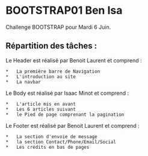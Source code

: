 # BOOTSTRAP01 Ben Isa
Challenge BOOTSTRAP pour Mardi 6 Juin.
 
## Répartition des tâches :

Le Header est réalisé par Benoit Laurent et comprend :

    *   La première barre de Navigation
    *   L'introduction au site
    *   La navbar

Le Body est réalisé par Isaac Minot et comprend :

    *   L'article mis en avant
    *   Les 6 articles suivant
    *   le Pied de page comprenant la pagination

Le Footer est réalisé par Benoit Laurent et comprend :

    *   La section d'envoie de message
    *   la section Contact/Phone/Email/Social
    *   Les crédits en bas de pages
